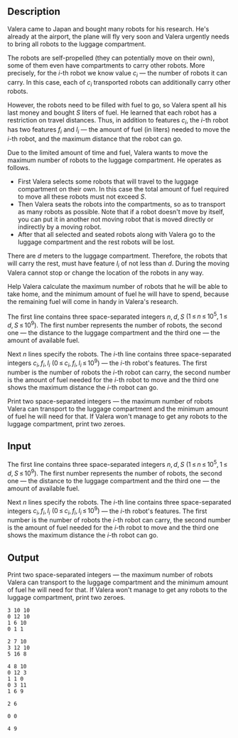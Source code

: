 ## Description

<div><p>Valera came to Japan and bought many robots for his research. He's already at the airport, the plane will fly very soon and Valera urgently needs to bring all robots to the luggage compartment.</p><p>The robots are self-propelled (they can potentially move on their own), some of them even have compartments to carry other robots. More precisely, for the <span class="tex-span"><i>i</i></span>-th robot we know value <span class="tex-span"><i>c</i><sub class="lower-index"><i>i</i></sub></span> — the number of robots it can carry. In this case, each of <span class="tex-span"><i>c</i><sub class="lower-index"><i>i</i></sub></span> transported robots can additionally carry other robots.</p><p>However, the robots need to be filled with fuel to go, so Valera spent all his last money and bought <span class="tex-span"><i>S</i></span> liters of fuel. He learned that each robot has a restriction on travel distances. Thus, in addition to features <span class="tex-span"><i>c</i><sub class="lower-index"><i>i</i></sub></span>, the <span class="tex-span"><i>i</i></span>-th robot has two features <span class="tex-span"><i>f</i><sub class="lower-index"><i>i</i></sub></span> and <span class="tex-span"><i>l</i><sub class="lower-index"><i>i</i></sub></span> — the amount of fuel (in liters) needed to move the <span class="tex-span"><i>i</i></span>-th robot, and the maximum distance that the robot can go.</p><p>Due to the limited amount of time and fuel, Valera wants to move the maximum number of robots to the luggage compartment. He operates as follows. </p><ul> <li> First Valera selects some robots that will travel to the luggage compartment on their own. In this case the total amount of fuel required to move all these robots must not exceed <span class="tex-span"><i>S</i></span>. </li><li> Then Valera seats the robots into the compartments, so as to transport as many robots as possible. Note that if a robot doesn't move by itself, you can put it in another not moving robot that is moved directly or indirectly by a moving robot. </li><li> After that all selected and seated robots along with Valera go to the luggage compartment and the rest robots will be lost. </li></ul><p>There are <span class="tex-span"><i>d</i></span> meters to the luggage compartment. Therefore, the robots that will carry the rest, must have feature <span class="tex-span"><i>l</i><sub class="lower-index"><i>i</i></sub></span> of not less than <span class="tex-span"><i>d</i></span>. During the moving Valera cannot stop or change the location of the robots in any way.</p><p>Help Valera calculate the maximum number of robots that he will be able to take home, and the minimum amount of fuel he will have to spend, because the remaining fuel will come in handy in Valera's research.</p></div><div class="input-specification"><p>The first line contains three space-separated integers <span class="tex-span"><i>n</i>, <i>d</i>, <i>S</i></span> <span class="tex-span">(1 ≤ <i>n</i> ≤ 10<sup class="upper-index">5</sup>, 1 ≤ <i>d</i>, <i>S</i> ≤ 10<sup class="upper-index">9</sup>)</span>. The first number represents the number of robots, the second one — the distance to the luggage compartment and the third one — the amount of available fuel.</p><p>Next <span class="tex-span"><i>n</i></span> lines specify the robots. The <span class="tex-span"><i>i</i></span>-th line contains three space-separated integers <span class="tex-span"><i>c</i><sub class="lower-index"><i>i</i></sub>, <i>f</i><sub class="lower-index"><i>i</i></sub>, <i>l</i><sub class="lower-index"><i>i</i></sub></span> <span class="tex-span">(0 ≤ <i>c</i><sub class="lower-index"><i>i</i></sub>, <i>f</i><sub class="lower-index"><i>i</i></sub>, <i>l</i><sub class="lower-index"><i>i</i></sub> ≤ 10<sup class="upper-index">9</sup>)</span> — the <span class="tex-span"><i>i</i></span>-th robot's features. The first number is the number of robots the <span class="tex-span"><i>i</i></span>-th robot can carry, the second number is the amount of fuel needed for the <span class="tex-span"><i>i</i></span>-th robot to move and the third one shows the maximum distance the <span class="tex-span"><i>i</i></span>-th robot can go.</p></div><div class="output-specification"><p>Print two space-separated integers — the maximum number of robots Valera can transport to the luggage compartment and the minimum amount of fuel he will need for that. If Valera won't manage to get any robots to the luggage compartment, print two zeroes.</p></div>

## Input

<p>The first line contains three space-separated integers <span class="tex-span"><i>n</i>, <i>d</i>, <i>S</i></span> <span class="tex-span">(1 ≤ <i>n</i> ≤ 10<sup class="upper-index">5</sup>, 1 ≤ <i>d</i>, <i>S</i> ≤ 10<sup class="upper-index">9</sup>)</span>. The first number represents the number of robots, the second one — the distance to the luggage compartment and the third one — the amount of available fuel.</p><p>Next <span class="tex-span"><i>n</i></span> lines specify the robots. The <span class="tex-span"><i>i</i></span>-th line contains three space-separated integers <span class="tex-span"><i>c</i><sub class="lower-index"><i>i</i></sub>, <i>f</i><sub class="lower-index"><i>i</i></sub>, <i>l</i><sub class="lower-index"><i>i</i></sub></span> <span class="tex-span">(0 ≤ <i>c</i><sub class="lower-index"><i>i</i></sub>, <i>f</i><sub class="lower-index"><i>i</i></sub>, <i>l</i><sub class="lower-index"><i>i</i></sub> ≤ 10<sup class="upper-index">9</sup>)</span> — the <span class="tex-span"><i>i</i></span>-th robot's features. The first number is the number of robots the <span class="tex-span"><i>i</i></span>-th robot can carry, the second number is the amount of fuel needed for the <span class="tex-span"><i>i</i></span>-th robot to move and the third one shows the maximum distance the <span class="tex-span"><i>i</i></span>-th robot can go.</p>

## Output

<p>Print two space-separated integers — the maximum number of robots Valera can transport to the luggage compartment and the minimum amount of fuel he will need for that. If Valera won't manage to get any robots to the luggage compartment, print two zeroes.</p>





```input1
3 10 10
0 12 10
1 6 10
0 1 1

```




```input2
2 7 10
3 12 10
5 16 8

```




```input3
4 8 10
0 12 3
1 1 0
0 3 11
1 6 9

```




```output1
2 6

```




```output2
0 0

```




```output3
4 9

```


